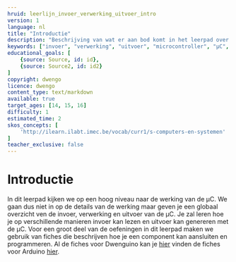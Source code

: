 ```yaml
---
hruid: leerlijn_invoer_verwerking_uitvoer_intro
version: 1
language: nl
title: "Introductie"
description: "Beschrijving van wat er aan bod komt in het leerpad over invoer, verwerking en uitvoer."
keywords: ["invoer", "verwerking", "uitvoer", "microcontroller", "µC", "arduino", "dwenguino"]
educational_goals: [
    {source: Source, id: id}, 
    {source: Source2, id: id2}
]
copyright: dwengo
licence: dwengo
content_type: text/markdown
available: true
target_ages: [14, 15, 16]
difficulty: 1
estimated_time: 2
skos_concepts: [
    'http://ilearn.ilabt.imec.be/vocab/curr1/s-computers-en-systemen'
]
teacher_exclusive: false
---
```


# Introductie

In dit leerpad kijken we op een hoog niveau naar de werking van de µC. We gaan dus niet in op de details van de werking maar geven je een globaal overzicht ven de invoer, verwerking en uitvoer van de µC. Je zal leren hoe je op verschillende manieren invoer kan lezen en uitvoer kan genereren met de µC. Voor een groot deel van de oefeningen in dit leerpad maken we gebruik van fiches die beschrijven hoe je een component kan aansluiten en programmeren. Al de fiches voor Dwenguino kan je [hier](https://www.dwengo.org/learning-path.html?hruid=pc_leerlijn_fiches_dwenguino&language=nl&te=true&source_page=%2Fphysical_computing%2F&source_title=%20Physical%20computing#leerlijn_fiches_dwenguino_tekstueleeditor;nl;1) vinden de fiches voor Arduino [hier](https://www.dwengo.org/learning-path.html?hruid=pc_leerlijn_fiches_arduino&language=nl&te=true&source_page=%2Fphysical_computing%2F&source_title=%20Physical%20computing#leerlijn_fiches_dwenguino_zoemer;nl;1).